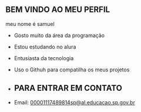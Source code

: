 ## BEM VINDO AO MEU PERFIL ##

meu nome é samuel
- Gosto muito da área da programação
- Estou estudando no alura 
- Entusiasta da tecnologia 
- Uso o Githuh para compatilha os meus projetos

- ## PARA ENTRAR EM CONTATO ##
- Email: 00001117489814sp@al.educacao.sp.gov.br 
